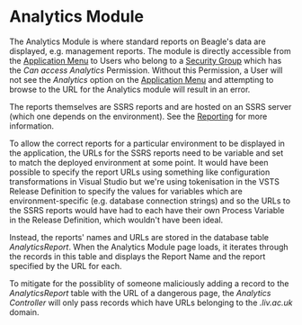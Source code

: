 # Analytics Module
The Analytics Module is where standard reports on Beagle's data are displayed, e.g. management reports. The module is directly accessible from the [Application Menu](../EndUser/Application%20Menu.md) to Users who belong to a [Security Group](../EndUser/Security%20Groups.md) which has the *Can access Analytics* Permission. Without this Permission, a User will not see the *Analytics* option on the [Application Menu](../EndUser/Application%20Menu.md) and attempting to browse to the URL for the Analytics module will result in an error.

The reports themselves are SSRS reports and are hosted on an SSRS server (which one depends on the environment). See the [Reporting](Reporting.md) for more information.

To allow the correct reports for a particular environment to be displayed in the application, the URLs for the SSRS reports need to be variable and set to match the deployed environment at some point. It would have been possible to specify the report URLs using something like configuration transformations in Visual Studio but we're using tokenisation in the VSTS Release Definition to specify the values for variables which are environment-specific (e.g. database connection strings) and so the URLs to the SSRS reports would have had to each have their own Process Variable in the Release Definition, which wouldn't have been ideal.

Instead, the reports' names and URLs are stored in the database table *AnalyticsReport*. When the Analytics Module page loads, it iterates through the records in this table and displays the Report Name and the report specified by the URL for each.

To mitigate for the possiblity of someone maliciously adding a record to the *AnalyticsReport* table with the URL of a dangerous page, the *Analytics Controller* will only pass records which have URLs belonging to the *.liv.ac.uk* domain.